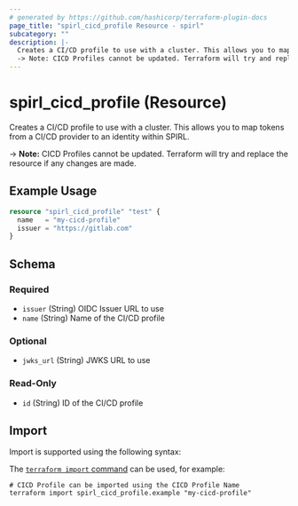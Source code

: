 ```yaml
---
# generated by https://github.com/hashicorp/terraform-plugin-docs
page_title: "spirl_cicd_profile Resource - spirl"
subcategory: ""
description: |-
  Creates a CI/CD profile to use with a cluster. This allows you to map tokens from a CI/CD provider to an identity within SPIRL.
  -> Note: CICD Profiles cannot be updated. Terraform will try and replace the resource if any changes are made.
---
```


# spirl_cicd_profile (Resource)

Creates a CI/CD profile to use with a cluster. This allows you to map tokens from a CI/CD provider to an identity within SPIRL.

-> **Note:** CICD Profiles cannot be updated. Terraform will try and replace the resource if any changes are made.

## Example Usage

```terraform
resource "spirl_cicd_profile" "test" {
  name   = "my-cicd-profile"
  issuer = "https://gitlab.com"
}
```

<!-- schema generated by tfplugindocs -->
## Schema

### Required

- `issuer` (String) OIDC Issuer URL to use
- `name` (String) Name of the CI/CD profile

### Optional

- `jwks_url` (String) JWKS URL to use

### Read-Only

- `id` (String) ID of the CI/CD profile

## Import

Import is supported using the following syntax:

The [`terraform import` command](https://developer.hashicorp.com/terraform/cli/commands/import) can be used, for example:

```shell
# CICD Profile can be imported using the CICD Profile Name
terraform import spirl_cicd_profile.example "my-cicd-profile"
```

